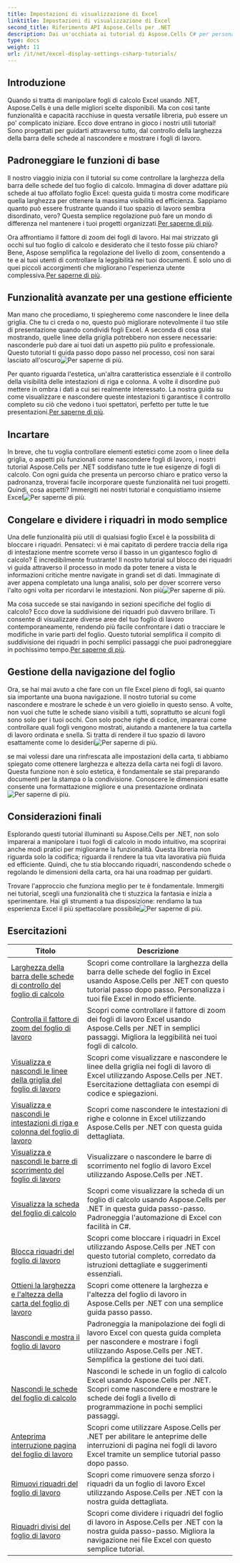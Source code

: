 ```yaml
---
title: Impostazioni di visualizzazione di Excel
linktitle: Impostazioni di visualizzazione di Excel
second_title: Riferimento API Aspose.Cells per .NET
description: Dai un'occhiata ai tutorial di Aspose.Cells C# per personalizzare la visualizzazione di Excel. Cambia font, colori, formati e crea report accattivanti.
type: docs
weight: 11
url: /it/net/excel-display-settings-csharp-tutorials/
---
```

## Introduzione

Quando si tratta di manipolare fogli di calcolo Excel usando .NET, Aspose.Cells è una delle migliori scelte disponibili. Ma con così tante funzionalità e capacità racchiuse in questa versatile libreria, può essere un po' complicato iniziare. Ecco dove entrano in gioco i nostri utili tutorial! Sono progettati per guidarti attraverso tutto, dal controllo della larghezza della barra delle schede al nascondere e mostrare i fogli di lavoro.

## Padroneggiare le funzioni di base

Il nostro viaggio inizia con il tutorial su come controllare la larghezza della barra delle schede del tuo foglio di calcolo. Immagina di dover adattare più schede al tuo affollato foglio Excel: questa guida ti mostra come modificare quella larghezza per ottenere la massima visibilità ed efficienza. Sappiamo quanto può essere frustrante quando il tuo spazio di lavoro sembra disordinato, vero? Questa semplice regolazione può fare un mondo di differenza nel mantenere i tuoi progetti organizzati.[Per saperne di più](./control-tab-bar-width-of-spreadsheet/).

 Ora affrontiamo il fattore di zoom dei fogli di lavoro. Hai mai strizzato gli occhi sul tuo foglio di calcolo e desiderato che il testo fosse più chiaro? Bene, Aspose semplifica la regolazione del livello di zoom, consentendo a te e ai tuoi utenti di controllare la leggibilità nei tuoi documenti. È solo uno di quei piccoli accorgimenti che migliorano l'esperienza utente complessiva.[Per saperne di più](./controll-zoom-factor-of-worksheet/). 

## Funzionalità avanzate per una gestione efficiente

Man mano che procediamo, ti spiegheremo come nascondere le linee della griglia. Che tu ci creda o no, questo può migliorare notevolmente il tuo stile di presentazione quando condividi fogli Excel. A seconda di cosa stai mostrando, quelle linee della griglia potrebbero non essere necessarie: nasconderle può dare ai tuoi dati un aspetto più pulito e professionale. Questo tutorial ti guida passo dopo passo nel processo, così non sarai lasciato all'oscuro![Per saperne di più](./display-and-hide-gridlines-of-worksheet/).

 Per quanto riguarda l'estetica, un'altra caratteristica essenziale è il controllo della visibilità delle intestazioni di riga e colonna. A volte il disordine può mettere in ombra i dati a cui sei realmente interessato. La nostra guida su come visualizzare e nascondere queste intestazioni ti garantisce il controllo completo su ciò che vedono i tuoi spettatori, perfetto per tutte le tue presentazioni.[Per saperne di più](./display-and-hide-row-column-headers-of-worksheet/).

## Incartare

In breve, che tu voglia controllare elementi estetici come zoom o linee della griglia, o aspetti più funzionali come nascondere fogli di lavoro, i nostri tutorial Aspose.Cells per .NET soddisfano tutte le tue esigenze di fogli di calcolo. Con ogni guida che presenta un percorso chiaro e pratico verso la padronanza, troverai facile incorporare queste funzionalità nei tuoi progetti. Quindi, cosa aspetti? Immergiti nei nostri tutorial e conquistiamo insieme Excel![Per saperne di più](./hide-and-unhide-worksheet/).

## Congelare e dividere i riquadri in modo semplice

 Una delle funzionalità più utili di qualsiasi foglio Excel è la possibilità di bloccare i riquadri. Pensateci: vi è mai capitato di perdere traccia della riga di intestazione mentre scorrete verso il basso in un gigantesco foglio di calcolo? È incredibilmente frustrante! Il nostro tutorial sul blocco dei riquadri vi guida attraverso il processo in modo da poter tenere a vista le informazioni critiche mentre navigate in grandi set di dati. Immaginate di aver appena completato una lunga analisi, solo per dover scorrere verso l'alto ogni volta per ricordarvi le intestazioni. Non più![Per saperne di più](./freeze-panes-of-worksheet/).

Ma cosa succede se stai navigando in sezioni specifiche del foglio di calcolo? Ecco dove la suddivisione dei riquadri può davvero brillare. Ti consente di visualizzare diverse aree del tuo foglio di lavoro contemporaneamente, rendendo più facile confrontare i dati o tracciare le modifiche in varie parti del foglio. Questo tutorial semplifica il compito di suddivisione dei riquadri in pochi semplici passaggi che puoi padroneggiare in pochissimo tempo.[Per saperne di più](./split-panes-of-worksheet/).

## Gestione della navigazione del foglio

 Ora, se hai mai avuto a che fare con un file Excel pieno di fogli, sai quanto sia importante una buona navigazione. Il nostro tutorial su come nascondere e mostrare le schede è un vero gioiello in questo senso. A volte, non vuoi che tutte le schede siano visibili a tutti, soprattutto se alcuni fogli sono solo per i tuoi occhi. Con solo poche righe di codice, imparerai come controllare quali fogli vengono mostrati, aiutando a mantenere la tua cartella di lavoro ordinata e snella. Si tratta di rendere il tuo spazio di lavoro esattamente come lo desideri![Per saperne di più](./hide-tabs-of-spreadsheet/).

 se mai volessi dare una rinfrescata alle impostazioni della carta, ti abbiamo spiegato come ottenere larghezza e altezza della carta nei fogli di lavoro. Questa funzione non è solo estetica, è fondamentale se stai preparando documenti per la stampa o la condivisione. Conoscere le dimensioni esatte consente una formattazione migliore e una presentazione ordinata![Per saperne di più](./get-paper-width-and-height-of-worksheet/).

## Considerazioni finali

Esplorando questi tutorial illuminanti su Aspose.Cells per .NET, non solo imparerai a manipolare i tuoi fogli di calcolo in modo intuitivo, ma scoprirai anche modi pratici per migliorarne la funzionalità. Questa libreria non riguarda solo la codifica; riguarda il rendere la tua vita lavorativa più fluida ed efficiente. Quindi, che tu stia bloccando riquadri, nascondendo schede o regolando le dimensioni della carta, ora hai una roadmap per guidarti.

Trovare l'approccio che funziona meglio per te è fondamentale. Immergiti nei tutorial, scegli una funzionalità che ti stuzzica la fantasia e inizia a sperimentare. Hai gli strumenti a tua disposizione: rendiamo la tua esperienza Excel il più spettacolare possibile![Per saperne di più](./page-break-preview-of-worksheet/).

## Esercitazioni 
| Titolo | Descrizione |
| --- | --- |
| [Larghezza della barra delle schede di controllo del foglio di calcolo](./control-tab-bar-width-of-spreadsheet/) | Scopri come controllare la larghezza della barra delle schede del foglio in Excel usando Aspose.Cells per .NET con questo tutorial passo dopo passo. Personalizza i tuoi file Excel in modo efficiente. |  
| [Controlla il fattore di zoom del foglio di lavoro](./controll-zoom-factor-of-worksheet/) | Scopri come controllare il fattore di zoom dei fogli di lavoro Excel usando Aspose.Cells per .NET in semplici passaggi. Migliora la leggibilità nei tuoi fogli di calcolo. |  
| [Visualizza e nascondi le linee della griglia del foglio di lavoro](./display-and-hide-gridlines-of-worksheet/) | Scopri come visualizzare e nascondere le linee della griglia nei fogli di lavoro di Excel utilizzando Aspose.Cells per .NET. Esercitazione dettagliata con esempi di codice e spiegazioni. |  
| [Visualizza e nascondi le intestazioni di riga e colonna del foglio di lavoro](./display-and-hide-row-column-headers-of-worksheet/) | Scopri come nascondere le intestazioni di righe e colonne in Excel utilizzando Aspose.Cells per .NET con questa guida dettagliata. |  
| [Visualizza e nascondi le barre di scorrimento del foglio di lavoro](./display-and-hide-scroll-bars-of-worksheet/) | Visualizzare o nascondere le barre di scorrimento nel foglio di lavoro Excel utilizzando Aspose.Cells per .NET. |  
| [Visualizza la scheda del foglio di calcolo](./display-tab-of-spreadsheet/) | Scopri come visualizzare la scheda di un foglio di calcolo usando Aspose.Cells per .NET in questa guida passo-passo. Padroneggia l'automazione di Excel con facilità in C#. |  
| [Blocca riquadri del foglio di lavoro](./freeze-panes-of-worksheet/) | Scopri come bloccare i riquadri in Excel utilizzando Aspose.Cells per .NET con questo tutorial completo, corredato da istruzioni dettagliate e suggerimenti essenziali. |  
| [Ottieni la larghezza e l'altezza della carta del foglio di lavoro](./get-paper-width-and-height-of-worksheet/) | Scopri come ottenere la larghezza e l'altezza del foglio di lavoro in Aspose.Cells per .NET con una semplice guida passo passo. |  
| [Nascondi e mostra il foglio di lavoro](./hide-and-unhide-worksheet/) | Padroneggia la manipolazione dei fogli di lavoro Excel con questa guida completa per nascondere e mostrare i fogli utilizzando Aspose.Cells per .NET. Semplifica la gestione dei tuoi dati. |  
| [Nascondi le schede del foglio di calcolo](./hide-tabs-of-spreadsheet/) | Nascondi le schede in un foglio di calcolo Excel usando Aspose.Cells per .NET. Scopri come nascondere e mostrare le schede dei fogli a livello di programmazione in pochi semplici passaggi. |  
| [Anteprima interruzione pagina del foglio di lavoro](./page-break-preview-of-worksheet/) | Scopri come utilizzare Aspose.Cells per .NET per abilitare le anteprime delle interruzioni di pagina nei fogli di lavoro Excel tramite un semplice tutorial passo dopo passo. |  
| [Rimuovi riquadri del foglio di lavoro](./remove-panes-of-worksheet/) | Scopri come rimuovere senza sforzo i riquadri da un foglio di lavoro Excel utilizzando Aspose.Cells per .NET con la nostra guida dettagliata. |  
| [Riquadri divisi del foglio di lavoro](./split-panes-of-worksheet/) | Scopri come dividere i riquadri del foglio di lavoro in Aspose.Cells per .NET con la nostra guida passo-passo. Migliora la navigazione nei file Excel con questo semplice tutorial. |  